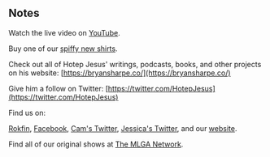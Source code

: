 ## Notes

Watch the live video on [YouTube](https://youtu.be/PywmiAUmtQk).

Buy one of our [spiffy new shirts](https://amzn.to/3fdZTPj).

Check out all of Hotep Jesus' writings, podcasts, books, and other projects on his website: [https://bryansharpe.co/](https://bryansharpe.co/)

Give him a follow on Twitter: [https://twitter.com/HotepJesus](https://twitter.com/HotepJesus)

Find us on:

[Rokfin](https://rokfin.com/TheMadOnes), [Facebook](https://www.facebook.com/WeAreTheMad/), [Cam's Twitter](https://twitter.com/CamHarless), [Jessica's Twitter](https://twitter.com/soupcanarchist), and our [website](http://wearethemad.com).

Find all of our original shows at [The MLGA Network](https://mlganetwork.com).
